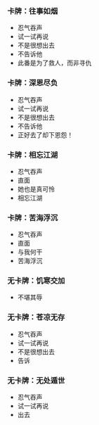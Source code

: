 
### 卡牌：往事如烟
- 忍气吞声
- 试一试再说
- 不是很想出去
- 不告诉他
- 此番是为了救人，而非寻仇

### 卡牌：深恩尽负
- 忍气吞声
- 试一试再说
- 不是很想出去
- 不告诉他
- 正好去了却下恩怨！

### 卡牌：相忘江湖
- 忍气吞声
- 直面
- 她也是真可怜
- 相忘江湖

### 卡牌：苦海浮沉
- 忍气吞声
- 直面
- 与我何干
- 苦海浮沉

### 无卡牌：饥寒交加
- 不堪其辱

### 无卡牌：苍凉无存
- 忍气吞声
- 试一试再说
- 不是很想出去
- 告诉

### 无卡牌：无处遁世
- 忍气吞声
- 试一试再说
- 出去

